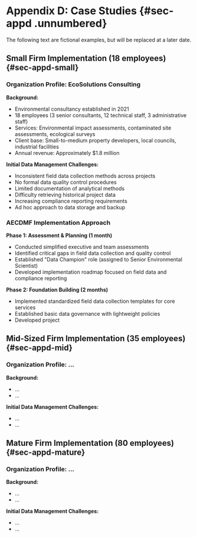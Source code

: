 # Appendix D: Case Studies  {#sec-appd .unnumbered}

The following text are fictional examples, but will be replaced at a later date.


## Small Firm Implementation (18 employees) {#sec-appd-small}

### Organization Profile: EcoSolutions Consulting

**Background:**

- Environmental consultancy established in 2021
- 18 employees (3 senior consultants, 12 technical staff, 3 administrative staff)
- Services: Environmental impact assessments, contaminated site assessments, ecological surveys
- Client base: Small-to-medium property developers, local councils, industrial facilities
- Annual revenue: Approximately $1.8 million

**Initial Data Management Challenges:**

- Inconsistent field data collection methods across projects
- No formal data quality control procedures
- Limited documentation of analytical methods
- Difficulty retrieving historical project data
- Increasing compliance reporting requirements
- Ad hoc approach to data storage and backup

### AECDMF Implementation Approach

**Phase 1: Assessment & Planning (1 month)**

- Conducted simplified executive and team assessments
- Identified critical gaps in field data collection and quality control
- Established "Data Champion" role (assigned to Senior Environmental Scientist)
- Developed implementation roadmap focused on field data and compliance reporting

**Phase 2: Foundation Building (2 months)**

- Implemented standardized field data collection templates for core services
- Established basic data governance with lightweight policies
- Developed project


## Mid-Sized Firm Implementation (35 employees) {#sec-appd-mid}

### Organization Profile: ...

**Background:**

- ...
- ...

**Initial Data Management Challenges:**

- ...
- ...



## Mature Firm Implementation (80 employees) {#sec-appd-mature}

### Organization Profile: ...

**Background:**

- ...
- ...

**Initial Data Management Challenges:**

- ...
- ...
